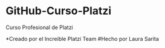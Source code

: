 # GitHub-Curso-Platzi
Curso Profesional de Platzi

*Creado por el Increible Platzi Team
#Hecho por Laura Sarita

